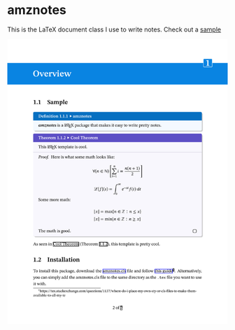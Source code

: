 # amznotes
This is the LaTeX document class I use to write notes. Check out a [sample](https://github.com/alexmingzhang/latex-notes-template/blob/main/sample.pdf)

[![sample image](https://github.com/alexmingzhang/amznotes/blob/main/images/sample-1.jpg)](https://github.com/alexmingzhang/latex-notes-template/blob/main/sample.pdf)
